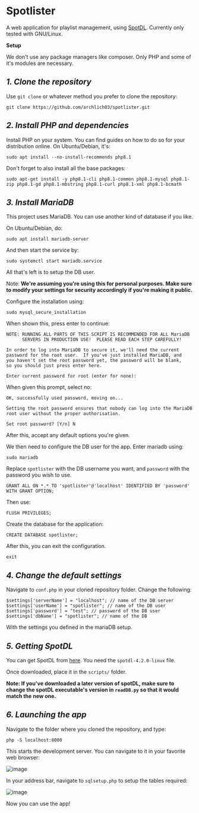 # Spotlister

A web application for playlist management, using [SpotDL](https://github.com/spotDL/spotify-downloader).
Currently only tested with GNU/Linux.

**Setup**

We don't use any package managers like composer. Only PHP and some of it's modules are necessary.

## *1. Clone the repository*

Use `git clone` or whatever method you prefer to clone the repository:

```
git clone https://github.com/archlich03/spotlister.git
``` 

## *2. Install PHP and dependencies*

Install PHP on your system. You can find guides on how to do so for your distribution online. On Ubuntu/Debian, it's:

```
sudo apt install --no-install-recommends php8.1
```

Don't forget to also install all the base packages:

```
sudo apt-get install -y php8.1-cli php8.1-common php8.1-mysql php8.1-zip php8.1-gd php8.1-mbstring php8.1-curl php8.1-xml php8.1-bcmath
```

## *3. Install MariaDB*

This project uses MariaDB. You can use another kind of database if you like.

On Ubuntu/Debian, do:

```
sudo apt install mariadb-server
```

And then start the service by:

```
sudo systemctl start mariadb.service
```

All that's left is to setup the DB user.

Note: **We're assuming you're using this for personal purposes. Make sure to modify your settings for security accordingly if you're making it public.**

Configure the installation using:

```
sudo mysql_secure_installation
```

When shown this, press enter to continue:
```
NOTE: RUNNING ALL PARTS OF THIS SCRIPT IS RECOMMENDED FOR ALL MariaDB
      SERVERS IN PRODUCTION USE!  PLEASE READ EACH STEP CAREFULLY!

In order to log into MariaDB to secure it, we'll need the current
password for the root user.  If you've just installed MariaDB, and
you haven't set the root password yet, the password will be blank,
so you should just press enter here.

Enter current password for root (enter for none): 
```

When given this prompt, select no:

```
OK, successfully used password, moving on...

Setting the root password ensures that nobody can log into the MariaDB
root user without the proper authorisation.

Set root password? [Y/n] N
```

After this, accept any default options you're given.

We then need to configure the DB user for the app. Enter mariadb using:

```
sudo mariadb
```

Replace `spotlister` with the DB username you want, and `password` with the password you wish to use.

```
GRANT ALL ON *.* TO 'spotlister'@'localhost' IDENTIFIED BY 'password' WITH GRANT OPTION;
```
Then use:

```
FLUSH PRIVILEGES;
```

Create the database for the application:

```
CREATE DATABASE spotlister;
```

After this, you can exit the configuration.

```
exit
```

## *4. Change the default settings*

Navigate to `conf.php` in your cloned repository folder. Change the following:

```
$settings['serverName'] = "localhost"; // name of the DB server
$settings['userName'] = "spotlister"; // name of the DB user
$settings['password'] = "test"; // password of the DB user
$settings['dbName'] = "spotlister"; // name of the DB
```

With the settings you defined in the mariaDB setup.

## *5. Getting SpotDL*

You can get SpotDL from [here](https://github.com/spotDL/spotify-downloader). You need the `spotdl-4.2.0-linux` file.

Once downloaded, place it in the `scripts/` folder.

**Note: If you've downloaded a later version of spotDL, make sure to change the spotDL executable's version in `readDB.py` so that it would match the new one.**

## *6. Launching the app*

Navigate to the folder where you cloned the repository, and type:

```
php -S localhost:8000
```

This starts the development server. You can navigate to it in your favorite web browser:

![image](https://github.com/archlich03/spotlister/assets/129758495/211c4cc1-8447-42e3-af4a-080ac11f0e68)

In your address bar, navigate to `sqlsetup.php` to setup the tables required:

![image](https://github.com/archlich03/spotlister/assets/129758495/6ecea20e-f08e-4640-be8a-532717b4882f)

Now you can use the app!

